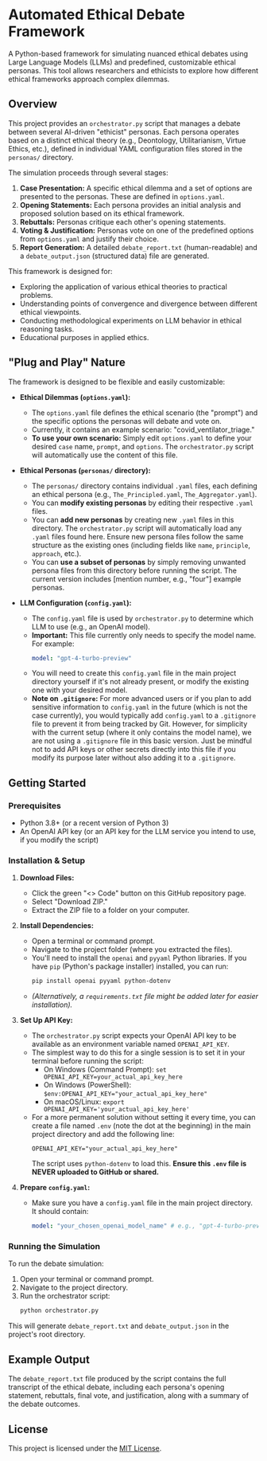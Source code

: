 # Automated Ethical Debate Framework

A Python-based framework for simulating nuanced ethical debates using Large Language Models (LLMs) and predefined, customizable ethical personas. This tool allows researchers and ethicists to explore how different ethical frameworks approach complex dilemmas.

## Overview

This project provides an `orchestrator.py` script that manages a debate between several AI-driven "ethicist" personas. Each persona operates based on a distinct ethical theory (e.g., Deontology, Utilitarianism, Virtue Ethics, etc.), defined in individual YAML configuration files stored in the `personas/` directory.

The simulation proceeds through several stages:
1.  **Case Presentation:** A specific ethical dilemma and a set of options are presented to the personas. These are defined in `options.yaml`.
2.  **Opening Statements:** Each persona provides an initial analysis and proposed solution based on its ethical framework.
3.  **Rebuttals:** Personas critique each other's opening statements.
4.  **Voting & Justification:** Personas vote on one of the predefined options from `options.yaml` and justify their choice.
5.  **Report Generation:** A detailed `debate_report.txt` (human-readable) and a `debate_output.json` (structured data) file are generated.

This framework is designed for:
* Exploring the application of various ethical theories to practical problems.
* Understanding points of convergence and divergence between different ethical viewpoints.
* Conducting methodological experiments on LLM behavior in ethical reasoning tasks.
* Educational purposes in applied ethics.

## "Plug and Play" Nature

The framework is designed to be flexible and easily customizable:

* **Ethical Dilemmas (`options.yaml`):**
    * The `options.yaml` file defines the ethical scenario (the "prompt") and the specific options the personas will debate and vote on.
    * Currently, it contains an example scenario: "covid_ventilator_triage."
    * **To use your own scenario:** Simply edit `options.yaml` to define your desired `case` name, `prompt`, and `options`. The `orchestrator.py` script will automatically use the content of this file.

* **Ethical Personas (`personas/` directory):**
    * The `personas/` directory contains individual `.yaml` files, each defining an ethical persona (e.g., `The_Principled.yaml`, `The_Aggregator.yaml`).
    * You can **modify existing personas** by editing their respective `.yaml` files.
    * You can **add new personas** by creating new `.yaml` files in this directory. The `orchestrator.py` script will automatically load any `.yaml` files found here. Ensure new persona files follow the same structure as the existing ones (including fields like `name`, `principle`, `approach`, etc.).
    * You can **use a subset of personas** by simply removing unwanted persona files from this directory before running the script. The current version includes [mention number, e.g., "four"] example personas.

* **LLM Configuration (`config.yaml`):**
    * The `config.yaml` file is used by `orchestrator.py` to determine which LLM to use (e.g., an OpenAI model).
    * **Important:** This file currently only needs to specify the model name. For example:
        ```yaml
        model: "gpt-4-turbo-preview"
        ```
    * You will need to create this `config.yaml` file in the main project directory yourself if it's not already present, or modify the existing one with your desired model.
    * **Note on `.gitignore`:** For more advanced users or if you plan to add sensitive information to `config.yaml` in the future (which is not the case currently), you would typically add `config.yaml` to a `.gitignore` file to prevent it from being tracked by Git. However, for simplicity with the current setup (where it only contains the model name), we are not using a `.gitignore` file in this basic version. Just be mindful not to add API keys or other secrets directly into this file if you modify its purpose later without also adding it to a `.gitignore`.

## Getting Started

### Prerequisites
* Python 3.8+ (or a recent version of Python 3)
* An OpenAI API key (or an API key for the LLM service you intend to use, if you modify the script)

### Installation & Setup

1.  **Download Files:**
    * Click the green "<> Code" button on this GitHub repository page.
    * Select "Download ZIP."
    * Extract the ZIP file to a folder on your computer.

2.  **Install Dependencies:**
    * Open a terminal or command prompt.
    * Navigate to the project folder (where you extracted the files).
    * You'll need to install the `openai` and `pyyaml` Python libraries. If you have `pip` (Python's package installer) installed, you can run:
        ```bash
        pip install openai pyyaml python-dotenv
        ```
    * *(Alternatively, a `requirements.txt` file might be added later for easier installation).*

3.  **Set Up API Key:**
    * The `orchestrator.py` script expects your OpenAI API key to be available as an environment variable named `OPENAI_API_KEY`.
    * The simplest way to do this for a single session is to set it in your terminal before running the script:
        * On Windows (Command Prompt): `set OPENAI_API_KEY=your_actual_api_key_here`
        * On Windows (PowerShell): `$env:OPENAI_API_KEY="your_actual_api_key_here"`
        * On macOS/Linux: `export OPENAI_API_KEY='your_actual_api_key_here'`
    * For a more permanent solution without setting it every time, you can create a file named `.env` (note the dot at the beginning) in the main project directory and add the following line:
        ```
        OPENAI_API_KEY="your_actual_api_key_here"
        ```
        The script uses `python-dotenv` to load this. **Ensure this `.env` file is NEVER uploaded to GitHub or shared.**

4.  **Prepare `config.yaml`:**
    * Make sure you have a `config.yaml` file in the main project directory. It should contain:
        ```yaml
        model: "your_chosen_openai_model_name" # e.g., "gpt-4-turbo-preview" or "gpt-3.5-turbo"
        ```

### Running the Simulation
To run the debate simulation:
1.  Open your terminal or command prompt.
2.  Navigate to the project directory.
3.  Run the orchestrator script:
    ```bash
    python orchestrator.py
    ```
This will generate `debate_report.txt` and `debate_output.json` in the project's root directory.

## Example Output
The `debate_report.txt` file produced by the script contains the full transcript of the ethical debate, including each persona's opening statement, rebuttals, final vote, and justification, along with a summary of the debate outcomes.

## License
This project is licensed under the [MIT License](LICENSE).
